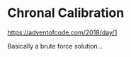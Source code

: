 Chronal Calibration
===================

https://adventofcode.com/2018/day/1

Basically a brute force solution...
